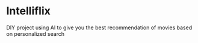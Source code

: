 # Intelliflix
DIY project using AI to give you the best recommendation of movies based on personalized search
